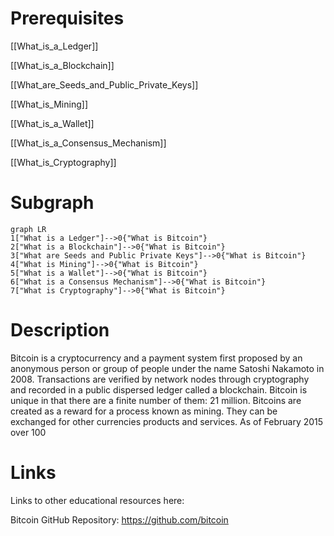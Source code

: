 # Prerequisites
[[What_is_a_Ledger]]


[[What_is_a_Blockchain]]


[[What_are_Seeds_and_Public_Private_Keys]]


[[What_is_Mining]]


[[What_is_a_Wallet]]


[[What_is_a_Consensus_Mechanism]]


[[What_is_Cryptography]]

# Subgraph

```mermaid
graph LR
1["What is a Ledger"]-->0{"What is Bitcoin"}
2["What is a Blockchain"]-->0{"What is Bitcoin"}
3["What are Seeds and Public Private Keys"]-->0{"What is Bitcoin"}
4["What is Mining"]-->0{"What is Bitcoin"}
5["What is a Wallet"]-->0{"What is Bitcoin"}
6["What is a Consensus Mechanism"]-->0{"What is Bitcoin"}
7["What is Cryptography"]-->0{"What is Bitcoin"}
```



# Description
Bitcoin is a cryptocurrency and a payment system first proposed by an anonymous person or group of people under the name Satoshi Nakamoto in 2008. Transactions are verified by network nodes through cryptography and recorded in a public dispersed ledger called a blockchain. Bitcoin is unique in that there are a finite number of them: 21 million. Bitcoins are created as a reward for a process known as mining. They can be exchanged for other currencies products and services. As of February 2015 over 100

# Links
Links to other educational resources here:

Bitcoin GitHub Repository: https://github.com/bitcoin
